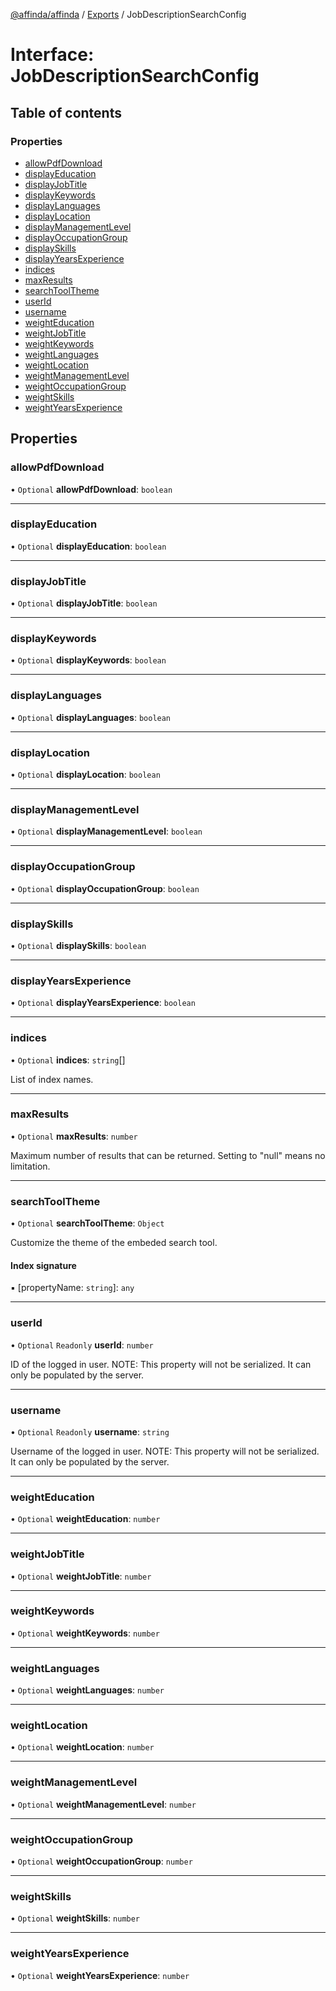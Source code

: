 [@affinda/affinda](../README.md) / [Exports](../modules.md) / JobDescriptionSearchConfig

# Interface: JobDescriptionSearchConfig

## Table of contents

### Properties

- [allowPdfDownload](JobDescriptionSearchConfig.md#allowpdfdownload)
- [displayEducation](JobDescriptionSearchConfig.md#displayeducation)
- [displayJobTitle](JobDescriptionSearchConfig.md#displayjobtitle)
- [displayKeywords](JobDescriptionSearchConfig.md#displaykeywords)
- [displayLanguages](JobDescriptionSearchConfig.md#displaylanguages)
- [displayLocation](JobDescriptionSearchConfig.md#displaylocation)
- [displayManagementLevel](JobDescriptionSearchConfig.md#displaymanagementlevel)
- [displayOccupationGroup](JobDescriptionSearchConfig.md#displayoccupationgroup)
- [displaySkills](JobDescriptionSearchConfig.md#displayskills)
- [displayYearsExperience](JobDescriptionSearchConfig.md#displayyearsexperience)
- [indices](JobDescriptionSearchConfig.md#indices)
- [maxResults](JobDescriptionSearchConfig.md#maxresults)
- [searchToolTheme](JobDescriptionSearchConfig.md#searchtooltheme)
- [userId](JobDescriptionSearchConfig.md#userid)
- [username](JobDescriptionSearchConfig.md#username)
- [weightEducation](JobDescriptionSearchConfig.md#weighteducation)
- [weightJobTitle](JobDescriptionSearchConfig.md#weightjobtitle)
- [weightKeywords](JobDescriptionSearchConfig.md#weightkeywords)
- [weightLanguages](JobDescriptionSearchConfig.md#weightlanguages)
- [weightLocation](JobDescriptionSearchConfig.md#weightlocation)
- [weightManagementLevel](JobDescriptionSearchConfig.md#weightmanagementlevel)
- [weightOccupationGroup](JobDescriptionSearchConfig.md#weightoccupationgroup)
- [weightSkills](JobDescriptionSearchConfig.md#weightskills)
- [weightYearsExperience](JobDescriptionSearchConfig.md#weightyearsexperience)

## Properties

### allowPdfDownload

• `Optional` **allowPdfDownload**: `boolean`

___

### displayEducation

• `Optional` **displayEducation**: `boolean`

___

### displayJobTitle

• `Optional` **displayJobTitle**: `boolean`

___

### displayKeywords

• `Optional` **displayKeywords**: `boolean`

___

### displayLanguages

• `Optional` **displayLanguages**: `boolean`

___

### displayLocation

• `Optional` **displayLocation**: `boolean`

___

### displayManagementLevel

• `Optional` **displayManagementLevel**: `boolean`

___

### displayOccupationGroup

• `Optional` **displayOccupationGroup**: `boolean`

___

### displaySkills

• `Optional` **displaySkills**: `boolean`

___

### displayYearsExperience

• `Optional` **displayYearsExperience**: `boolean`

___

### indices

• `Optional` **indices**: `string`[]

List of index names.

___

### maxResults

• `Optional` **maxResults**: `number`

Maximum number of results that can be returned. Setting to "null" means no limitation.

___

### searchToolTheme

• `Optional` **searchToolTheme**: `Object`

Customize the theme of the embeded search tool.

#### Index signature

▪ [propertyName: `string`]: `any`

___

### userId

• `Optional` `Readonly` **userId**: `number`

ID of the logged in user.
NOTE: This property will not be serialized. It can only be populated by the server.

___

### username

• `Optional` `Readonly` **username**: `string`

Username of the logged in user.
NOTE: This property will not be serialized. It can only be populated by the server.

___

### weightEducation

• `Optional` **weightEducation**: `number`

___

### weightJobTitle

• `Optional` **weightJobTitle**: `number`

___

### weightKeywords

• `Optional` **weightKeywords**: `number`

___

### weightLanguages

• `Optional` **weightLanguages**: `number`

___

### weightLocation

• `Optional` **weightLocation**: `number`

___

### weightManagementLevel

• `Optional` **weightManagementLevel**: `number`

___

### weightOccupationGroup

• `Optional` **weightOccupationGroup**: `number`

___

### weightSkills

• `Optional` **weightSkills**: `number`

___

### weightYearsExperience

• `Optional` **weightYearsExperience**: `number`
